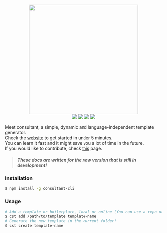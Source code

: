 <p align="center">
  <img src="http://i.imgur.com/RL2kYyg.png" width="350"><br />
  <img src="https://img.shields.io/badge/status-beta-16a085.svg">
  <img src="https://travis-ci.org/Jense5/consultant.svg?branch=master">
  <img src="https://img.shields.io/npm/v/consultant-cli.svg">
  <img src="https://img.shields.io/npm/l/consultant-cli.svg">
</p>

Meet consultant, a simple, dynamic and language-independent template generator.  
Check the [website](http://jense5.github.io/consultant) to get started in under 5 minutes.  
You can learn it fast and it might save you a lot of time in the future.  
If you would like to
contribute, check [this](https://github.com/Jense5/consultant/blob/master/CONTRIBUTING.md) page.

> ##### These docs are written for the new version that is still in development!

### Installation

```sh
$ npm install -g consultant-cli
```

### Usage

```sh
# Add a template or boilerplate, local or online (You can use a repo url).
$ cst add /path/to/template template-name
# Generate the new template in the current folder!
$ cst create template-name
```
